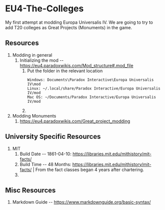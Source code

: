 # EU4-The-Colleges
My first attempt at modding Europa Universalis IV. We are going to try to add T20 colleges as Great Projects (Monuments) in the game.

## Resources
1. Modding in general
	1. Initializing the mod -- https://eu4.paradoxwikis.com/Mod_structure#.mod_file
		1. Put the folder in the relevant location
			```
			Windows: Documents\Paradox Interactive\Europa Universalis IV\mod
			Linux: ~/.local/share/Paradox Interactive/Europa Universalis IV/mod
			Mac OS: ~/Documents/Paradox Interactive/Europa Universalis IV/mod
			```
		2.
2. Modding Monuments
	1. https://eu4.paradoxwikis.com/Great_project_modding

## University Specific Resources
1. MIT
	1. Build Date -- 1861-04-10: https://libraries.mit.edu/mithistory/mit-facts/
	2. Build Time -- 48 Months: https://libraries.mit.edu/mithistory/mit-facts/ | From the fact classes began 4 years after chartering.
	3.

## Misc Resources
1. Markdown Guide -- https://www.markdownguide.org/basic-syntax/
